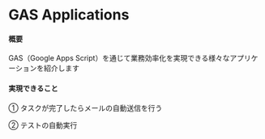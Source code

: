# GAS Applications
#### 概要
GAS（Google Apps Script）を通じて業務効率化を実現できる様々なアプリケーションを紹介します

#### 実現できること
① タスクが完了したらメールの自動送信を行う

② テストの自動実行
